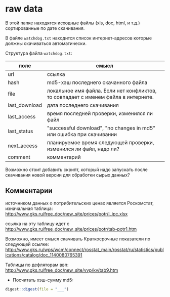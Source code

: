 # raw data

В этой папке находятся исходные файлы (xls, doc, html, и т.д.) сортированные по дате скачивания.

В файле `watchdog.txt` находится список интернет-адресов которые должны скачиваться автоматически.

Структура файла `watchdog.txt`:

| поле | смысл |
|---|---|
| url | ссылка |
| hash | md5-хэш последнего скачанного файла |
| file | локальное имя файла. Если нет конфликтов, то совпадает с именем файла в интернете. |
| last_download | дата последнего скачивания |
| last_access | время последней проверки, изменился ли файл |
| last_status | "successful download", "no changes in md5" или ошибка при скачивании |
| next_access | планируемое время следующей проверки, изменился ли файл, надо ли? |
| comment | комментарий |

Возможно стоит добавить скрипт, который надо запускать после скачивания новой версии для обработки сырых данных?


## Комментарии


источником данных о потрибительских ценах является Роскомстат, изначальная таблица:
http://www.gks.ru/free_doc/new_site/prices/potr/I_ipc.xlsx

ссылка на эту таблицу идет с
http://www.gks.ru/free_doc/new_site/prices/potr/tab-potr1.htm

Возможно, имеет смысл скачивать Краткосрочные показатели по следующей ссылке: 
http://www.gks.ru/wps/wcm/connect/rosstat_main/rosstat/ru/statistics/publications/catalog/doc_1140080765391

Таблицы по дефляторам ввп:
http://www.gks.ru/free_doc/new_site/vvp/kv/tab9.htm

* Посчитать хэш-сумму md5:
```r
digest::digest(file = "___")
```
